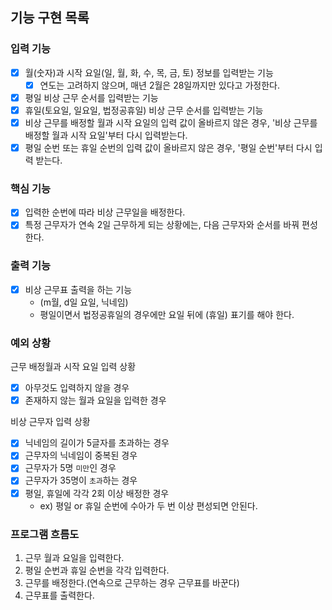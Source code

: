 ## 기능 구현 목록

### 입력 기능

- [x] 월(숫자)과 시작 요일(일, 월, 화, 수, 목, 금, 토) 정보를 입력받는 기능
    - [x] 연도는 고려하지 않으며, 매년 2월은 28일까지만 있다고 가정한다.
- [x] 평일 비상 근무 순서를 입력받는 기능
- [x] 휴일(토요일, 일요일, 법정공휴일) 비상 근무 순서를 입력받는 기능
- [x] 비상 근무를 배정할 월과 시작 요일의 입력 값이 올바르지 않은 경우, '비상 근무를 배정할 월과 시작 요일'부터 다시 입력받는다.
- [x] 평일 순번 또는 휴일 순번의 입력 값이 올바르지 않은 경우, '평일 순번'부터 다시 입력 받는다.

### 핵심 기능

- [x] 입력한 순번에 따라 비상 근무일을 배정한다.
- [x] 특정 근무자가 연속 2일 근무하게 되는 상황에는, 다음 근무자와 순서를 바꿔 편성한다.

### 출력 기능

- [x] 비상 근무표 출력을 하는 기능
    - (m월, d일 요일, 닉네임)
    - 평일이면서 법정공휴일의 경우에만 요일 뒤에 (휴일) 표기를 해야 한다.

### 예외 상황

근무 배정월과 시작 요일 입력 상황

- [x] 아무것도 입력하지 않을 경우
- [x] 존재하지 않는 월과 요일을 입력한 경우

비상 근무자 입력 상황

- [x] 닉네임의 길이가 5글자를 초과하는 경우
- [x] 근무자의 닉네임이 중복된 경우
- [x] 근무자가 5명 `미만`인 경우
- [x] 근무자가 35명이 `초과`하는 경우
- [x] 평일, 휴일에 각각 2회 이상 배정한 경우
    - ex) 평일 or 휴일 순번에 수아가 두 번 이상 편성되면 안된다.

### 프로그램 흐름도

1. 근무 월과 요일을 입력한다.
2. 평일 순번과 휴일 순번을 각각 입력한다.
3. 근무를 배정한다.(연속으로 근무하는 경우 근무표를 바꾼다)
4. 근무표를 출력한다.
